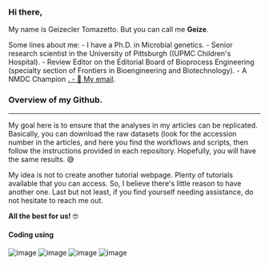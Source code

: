 

### Hi there,

My name is Geizecler Tomazetto. But you can call me **Geize**.

Some lines about me: 
       - I have a Ph.D. in Microbial genetics. 
       - Senior research scientist in the University of Pittsburgh ((UPMC Children's Hospital).
       - Review Editor on the Editorial Board of Bioprocess Engineering (specialty section of Frontiers in Bioengineering and Biotechnology).
       - A NMDC Champion <a href ="https://microbiomedata.org/nmdc-champions/">.
       -   📧 <a href = "mailto:geizetomazetto@gmail.com"> My email</a>.





### Overview of my Github.
------------------------------------------------------------------------
My goal here is to ensure that the analyses in my articles can be replicated. Basically, you can download the raw datasets (look for the accession number in the articles, and here you find the workflows and scripts, then follow the instructions provided in each repository. Hopefully, you will have the same results. 😅

My idea is not to create another tutorial webpage. Plenty of tutorials  available that you can access. So, I believe there's little reason to have another one.
Last but not least, if you find yourself needing assistance, do not hesitate to reach me out.  


**All the best for us!** 🤓


#### Coding using

          
![image](https://img.shields.io/badge/Bash%20Script-121011?style=for-the-badge&logo=gnu-bash&logoColor=white) 
![image](https://img.shields.io/badge/Python-14354C?style=for-the-badge&logo=python&logoColor=blue) 
![image](https://img.shields.io/badge/R-276DC3?style=for-the-badge&logo=r&logoColor=white) 
![image](https://img.shields.io/badge/Markdown-000000?style=for-the-badge&logo=markdown&logoColor=white)


